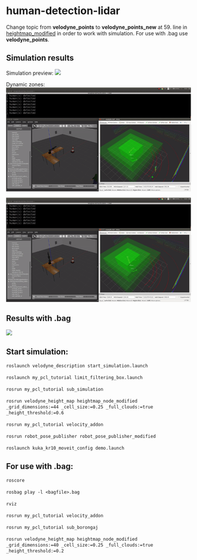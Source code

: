 # human-detection-lidar

Change topic from **velodyne_points** to **velodyne_points_new** at 59. line in [heightmap_modified](https://github.com/2sin2x/human-detection-lidar/blob/master/velodyne_height_map-master/src/heightmap_modified.cpp) in order to work with simulation. For use with .bag use **velodyne_points**.

## Simulation results
Simulation preview:
![](simulacija1.gif)

Dynamic zones:
![](dynamic_zone1.gif)

![](dynamic_zone2.gif)

## Results with .bag
![](borongaj.gif)

## Start simulation:

```
roslaunch velodyne_description start_simulation.launch

roslaunch my_pcl_tutorial limit_filtering_box.launch 

rosrun my_pcl_tutorial sub_simulation

rosrun velodyne_height_map heightmap_node_modified _grid_dimensions:=44 _cell_size:=0.25 _full_clouds:=true _height_threshold:=0.6

rosrun my_pcl_tutorial velocity_addon

rosrun robot_pose_publisher robot_pose_publisher_modified

roslaunch kuka_kr10_moveit_config demo.launch
```

## For use with .bag:

```
roscore

rosbag play -l <bagfile>.bag

rviz

rosrun my_pcl_tutorial velocity_addon

rosrun my_pcl_tutorial sub_borongaj

rosrun velodyne_height_map heightmap_node_modified _grid_dimensions:=40 _cell_size:=0.25 _full_clouds:=true _height_threshold:=0.2
```
